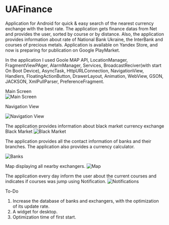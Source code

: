 # UAFinance
Application for Android for quick &  easy search  of the nearest currency exchange with the best rate.
The application gets finance datas from Net and provides the user, sorted by course or by distance. 
Also, the application provides information about rate of National Bank Ukraine, the InterBank and courses of precious metals. 
Application is available on Yandex Store, and now is preparing for publication on Google PlayMarket.

In the application I used Goole MAP API, LocationManager, FragmentViewPAger, AlarmManager, Services, BroadcastReciver(with start On Boot Device), AsyncTask,
HttpURLConnection, NavigationView, Handlers, FloatingActionButton, DrawerLayout, Animation, WebView, GSON, JACKSON, XmlPullParser, PreferenceFragment.
  
Main Screen  
![Main Screen](doc/Screenshot_2016-02-02-12-55-37.png)

Navigation View

![Navigation View](doc/Screenshot_2016-02-02-13-06-28.png)

The application provides information about black market currency exchange
Black Market
![Black Market](doc/Screenshot_2016-02-02-13-07-26.png)

The application provides all the contact information of banks and their branches. The application also provides a currency calculator.

![Banks](doc/Screenshot_2016-02-02-13-09-37.png)

Map displaying all nearby exchangers.
![Map](doc/Screenshot_2016-02-02-13-08-59.png)

The application every day inform the user about the current courses and indicates if courses was jump using Notification.
![Notifications](doc/Screenshot_2016-02-02-13-19-28.png)


To-Do

1) Increase the database of banks and exchangers, with the optimization of its update rate.
2) A widget for desktop.
3) Optimization time of first start.









  
